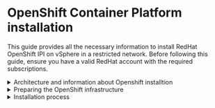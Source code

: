 # OpenShift Container Platform installation

This guide provides all the necessary information to install RedHat OpenShift IPI on vSphere in a restricted network. Before following this guide, ensure you have a valid RedHat account with the required subscriptions.

<details>
  <summary>Architecture and information about Openshift installtion</summary>

* [Installation process details](https://docs.openshift.com/container-platform/4.15/architecture/architecture-installation.html#installation-process_architecture-installation)
* [VMware vSphere infrastructure requirements](https://docs.openshift.com/container-platform/4.8/installing/installing_vsphere/installing-vsphere-installer-provisioned.html#installation-vsphere-infrastructure_installing-vsphere-installer-provisioned)
* [vCenter requirements](https://docs.openshift.com/container-platform/4.8/installing/installing_vsphere/installing-vsphere-installer-provisioned.html#installation-vsphere-installer-infra-requirements_installing-vsphere-installer-provisioned)
* [Requirements for a cluster with user-provisioned infrastructure](https://docs.openshift.com/container-platform/4.15/installing/installing_platform_agnostic/installing-platform-agnostic.html#installation-requirements-user-infra_installing-platform-agnostic)
* [Minimum resource requirements for cluster installation](https://docs.openshift.com/container-platform/4.15/installing/installing_platform_agnostic/installing-platform-agnostic.html#installation-minimum-resource-requirements_installing-platform-agnostic)
* [Networking requirements for user-provisioned infrastructure](https://docs.openshift.com/container-platform/4.15/installing/installing_platform_agnostic/installing-platform-agnostic.html#installation-network-user-infra_installing-platform-agnostic)
* [User-provisioned DNS requirements](https://docs.openshift.com/container-platform/4.15/installing/installing_platform_agnostic/installing-platform-agnostic.html#installation-dns-user-infra_installing-platform-agnostic)
    * *When you use IPI you need only DNS name resolution for <mark>The Kubernetes API</mark> and <mark>The OpenShift Container Platform application wildcard</mark>*
</details>

<details>
  <summary>Preparing the OpenShift infrastructure</summary>

These steps should be performed on a bastion machine, which will provide the necessary infrastructure for the OpenShift installation.

* [Validating DNS resolution for user-provisioned infrastructure](https://docs.openshift.com/container-platform/4.15/installing/installing_platform_agnostic/installing-platform-agnostic.html#installation-user-provisioned-validating-dns_installing-platform-agnostic)
* [Installing the OpenShift CLI by downloading the binary](https://docs.openshift.com/container-platform/4.15/installing/installing_vsphere/ipi/ipi-vsphere-preparing-to-install.html#cli-installing-cli_ipi-vsphere-preparing-to-install)
* [Generating a key pair for cluster node SSH access](https://docs.openshift.com/container-platform/4.15/installing/installing_vsphere/ipi/ipi-vsphere-preparing-to-install.html#ssh-agent-using_ipi-vsphere-preparing-to-install)
* [Adding vCenter root CA certificates to your system trust](https://docs.openshift.com/container-platform/4.15/installing/installing_vsphere/ipi/ipi-vsphere-preparing-to-install.html#installation-adding-vcenter-root-certificates_ipi-vsphere-preparing-to-install)

If you don't have a registry to host the installation images, follow the steps to install Minimal Quay on your bastion machine and use it as a registry for your installation. In a restricted network environment, you must create one Quay registry in an environment with an internet connection to pull the images and another inside your restricted network (which could be your bastion server).

* [Red Hat minimal Quay registry](https://github.com/shu5hu/matrix/blob/main/openshift/openshift-restricted-upi-vsphere-cheet-sheet.md#Red-Hat-minimal-Quay-registry)
    * *If you wnat to use server certificate that signed by your organization CA, please create this certificate before you start this proccess, this certificat must contain alt name*
* [Configuring credentials that allow images to be mirrored](https://docs.openshift.com/container-platform/4.15/installing/disconnected_install/installing-mirroring-installation-images.html#installation-adding-registry-pull-secret_installing-mirroring-installation-images)
* [Mirroring the OpenShift Container Platform image repository](https://docs.openshift.com/container-platform/4.15/installing/disconnected_install/installing-mirroring-installation-images.html#installation-mirror-repository_installing-mirroring-installation-images)
  * [Pull OpenShift installation images](https://github.com/shu5hu/matrix/blob/main/openshift/openshift-restricted-upi-vsphere-cheet-sheet.md#pull-openshift-installation-images)
  * [Push images to the local registry](https://github.com/shu5hu/matrix/blob/main/openshift/openshift-restricted-upi-vsphere-cheet-sheet.md#Push-images-to-the-local-registry)
</details>

<details>
  <summary>Installation process</summary>

* [Creating the installation configuration file](https://docs.openshift.com/container-platform/4.15/installing/installing_vsphere/ipi/installing-restricted-networks-installer-provisioned-vsphere.html#installation-initializing_installing-restricted-networks-installer-provisioned-vsphere)
    * [Sample install-config.yaml file for an installer-provisioned VMware vSphere cluster](https://docs.openshift.com/container-platform/4.15/installing/installing_vsphere/ipi/installing-restricted-networks-installer-provisioned-vsphere.html#installation-installer-provisioned-vsphere-config-yaml_installing-restricted-networks-installer-provisioned-vsphere)
    * *Optional* [Configuring the cluster-wide proxy during installation](https://docs.openshift.com/container-platform/4.15/installing/installing_vsphere/ipi/installing-restricted-networks-installer-provisioned-vsphere.html#installation-configure-proxy_installing-restricted-networks-installer-provisioned-vsphere)
* [Deploying the cluster](https://docs.openshift.com/container-platform/4.15/installing/installing_vsphere/ipi/installing-restricted-networks-installer-provisioned-vsphere.html#installation-launching-installer_installing-restricted-networks-installer-provisioned-vsphere)
* [Logging in to the cluster by using the CLI](https://docs.openshift.com/container-platform/4.15/installing/installing_vsphere/ipi/installing-restricted-networks-installer-provisioned-vsphere.html#cli-logging-in-kubeadmin_installing-restricted-networks-installer-provisioned-vsphere)
* *Optional* [Disabling the default OperatorHub catalog sources](https://docs.openshift.com/container-platform/4.15/installing/installing_vsphere/ipi/installing-restricted-networks-installer-provisioned-vsphere.html#olm-restricted-networks-operatorhub_installing-restricted-networks-installer-provisioned-vsphere)
* *Optional* [Configuring an external load balancer](https://docs.openshift.com/container-platform/4.15/installing/installing_vsphere/ipi/installing-restricted-networks-installer-provisioned-vsphere.html#nw-osp-configuring-external-load-balancer_installing-restricted-networks-installer-provisioned-vsphere)
</details>